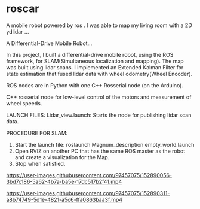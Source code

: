 # roscar
A mobile robot powered by ros .
I was able to  map my living room with a 2D ydlidar ...

A Differential-Drive Mobile Robot...

In this project, I built a differential-drive mobile robot, using the ROS framework, for SLAM(Simultaneous localization and mapping). The map was built using lidar scans. I implemented an Extended Kalman Filter for state estimation that fused lidar data with wheel odometry(Wheel Encoder).

ROS nodes are in Python with one C++ Rosserial node (on the Arduino).


C++ rosserial node for low-level control of the motors and measurement of wheel speeds.

LAUNCH FILES:
 Lidar_view.launch: Starts the node for publishing lidar scan data.
 
PROCEDURE FOR SLAM:
 
   1. Start the launch file: roslaunch Magnum_description empty_world.launch
   2. Open RVIZ on another PC that has the same ROS master as the robot and create a visualization for the Map.
   3. Stop when satisfied.


https://user-images.githubusercontent.com/97457075/152890056-3bd7c186-5a62-4b7a-ba5e-17dc517b2f41.mp4






https://user-images.githubusercontent.com/97457075/152890311-a8b74749-5d1e-4821-a5c6-ffa0863baa3f.mp4

